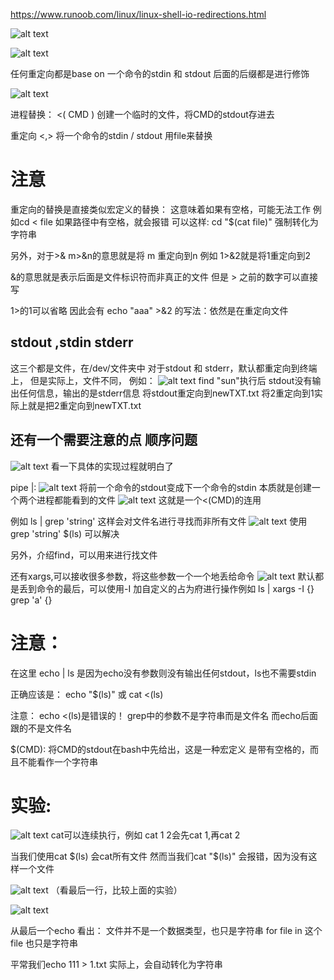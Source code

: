 https://www.runoob.com/linux/linux-shell-io-redirections.html

![alt text](image.png)

![alt text](image-1.png)


任何重定向都是base on 一个命令的stdin 和 stdout 
后面的后缀都是进行修饰

![alt text](image-2.png)

进程替换：
<( CMD )
创建一个临时的文件，将CMD的stdout存进去

重定向 <,>
将一个命令的stdin / stdout 用file来替换
# 注意
重定向的替换是直接类似宏定义的替换：
这意味着如果有空格，可能无法工作
例如cd < file
如果路径中有空格，就会报错
可以这样: cd "$(cat file)"
强制转化为字符串


另外，对于>&
m>&n的意思就是将 m 重定向到n
例如 1>&2就是将1重定向到2


&的意思就是表示后面是文件标识符而非真正的文件
但是 > 之前的数字可以直接写

1>的1可以省略
因此会有
echo "aaa" >&2
的写法：依然是在重定向文件

## stdout ,stdin stderr
这三个都是文件，在/dev/文件夹中
对于stdout 和 stderr，默认都重定向到终端上，
但是实际上，文件不同，
例如：
![alt text](image-6.png)
find "sun"执行后
stdout没有输出任何信息，输出的是stderr信息
将stdout重定向到newTXT.txt
将2重定向到1实际上就是把2重定向到newTXT.txt

## 还有一个需要注意的点 顺序问题
![alt text](image-7.png)
看一下具体的实现过程就明白了



pipe |:
![alt text](image-3.png)
将前一个命令的stdout变成下一个命令的stdin
本质就是创建一个两个进程都能看到的文件
![alt text](image-9.png)
这就是一个<(CMD)的连用

例如 ls | grep 'string'
这样会对文件名进行寻找而非所有文件
![alt text](image-10.png)
使用
grep 'string' $(ls)
可以解决

另外，介绍find，可以用来进行找文件

还有xargs,可以接收很多参数，将这些参数一个一个地丢给命令
![alt text](image-11.png)
默认都是丢到命令的最后，可以使用-I 加自定义的占为府进行操作例如
ls | xargs -I {} grep 'a' {}



# 注意：
在这里 echo | ls
是因为echo没有参数则没有输出任何stdout，ls也不需要stdin

正确应该是：
echo "$(ls)"
或
cat <(ls)

注意： echo <(ls)是错误的！
grep中的参数不是字符串而是文件名
而echo后面跟的不是文件名

$(CMD):
将CMD的stdout在bash中先给出，这是一种宏定义
是带有空格的，而且不能看作一个字符串

# 实验:
![alt text](image-8.png)
cat可以连续执行，例如
cat 1 2会先cat 1,再cat 2

当我们使用cat $(ls)
会cat所有文件
然而当我们cat "$(ls)"
会报错，因为没有这样一个文件



![alt text](image-4.png)
（看最后一行，比较上面的实验）

![alt text](image-5.png)

从最后一个echo 看出：
文件并不是一个数据类型，也只是字符串
for file in 
这个file 也只是字符串


平常我们echo 111 > 1.txt
实际上，会自动转化为字符串

